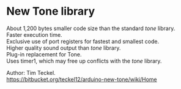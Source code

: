 # New Tone library

About 1,200 bytes smaller code size than the standard _tone_ library.  
Faster execution time.  
Exclusive use of port registers for fastest and smallest code.  
Higher quality sound output than _tone_ library.  
Plug-in replacement for Tone.  
Uses timer1, which may free up conflicts with the _tone_ library.

Author: Tim Teckel.  
https://bitbucket.org/teckel12/arduino-new-tone/wiki/Home
